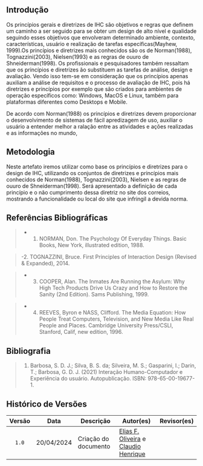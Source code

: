 ## Introdução

Os princípios gerais e diretrizes de IHC são objetivos e regras que definem um caminho a ser seguido para se obter um design de alto nível e qualidade seguindo esses objetivos que envolveram  determinado ambiente, contexto, características, usuário e realização de tarefas específicas(Mayhew, 1999).Os princípios e diretrizes mais conhecidos são os de Norman(1988), Tognazzini(2003), Nielsen(1993) e as regras de ouuro de Shneiderman(1998). Os profissionais e pesquisadores também ressaltam que os princípios e diretrizes  ão substituem as tarefas de  análise, design e avaliação. Vendo isso tem-se em consideração que os princípios apenas auxiliam a análise de requisitos e o processo de avaliação de IHC, pois há diretrizes e princípios por exemplo que são criados para ambientes de operação específicos como: Windows, MacOS e Linux, também para plataformas diferentes como Desktops e Mobile. 


De acordo com Norman(1988) os princípios e diretrizes devem proporcionar o desenvolvimento de sistemas de fácil apredizagem de uso, auxiliar o usuário a entender melhor a ralação entre as atividades e ações realizadas e as informações no mundo,

## Metodologia

Neste artefato iremos utilizar como base os princípios e diretrizes para o design de IHC, utilizando os conjuntos de diretrizes e princípios mais conhecidos de Norman(1988), Tognazzini(2003), Nielsen e as regras de ouuro de Shneiderman(1998). Será apresentado a definição de cada princípio e o não cumprimento dessa diretriz no site dos correios, mostrando a funcionalidade ou local do site que infringil a devida norma.

## Referências Bibliográficas

>- 1. NORMAN, Don. The Psychology Of Everyday Things. Basic Books, New York, illustrated edition, 1988.

>-2. TOGNAZZINI, Bruce. First Principles of Interaction Design (Revised & Expanded), 2014.

>- 3. COOPER, Alan. The Inmates Are Running the Asylum: Why High Tech Products Drive Us Crazy and How to Restore the Sanity (2nd Edition). Sams Publishing, 1999.

>- 4. REEVES, Byron e NASS, Clifford. The Media Equation: How People Treat Computers, Television, and New Media Like Real People and Places. Cambridge University Press/CSLI, Stanford, Calif, new edition, 1996.



## Bibliografia

> 1. Barbosa, S. D. J.; Silva, B. S. da; Silveira, M. S.; Gasparini, I.; Darin, T.; Barbosa, G. D. J. (2021) Interação Humano-Computador e Experiência do usuário. Autopublicação. ISBN: 978-65-00-19677-1. 

## Histórico de Versões

| Versão | Data | Descrição | Autor(es) | Revisor(es) |
| :----: | :--: | --------- | ----------- | ------ |
| `1.0`  | 20/04/2024 | Criação do documento | [Elias F. Oliveira](https://github.com/EliasOliver21) e [Claudio Henrique](https://github.com/claudiohsc)| |